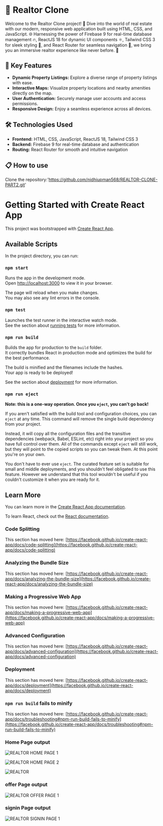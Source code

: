 # 🏡 Realtor Clone

Welcome to the Realtor Clone project! 🏡 Dive into the world of real estate with our modern, responsive web application built using HTML, CSS, and JavaScript. 🌐 Harnessing the power of Firebase 9 for real-time database management 🔥, ReactJS 18 for dynamic UI components ⚛️, Tailwind CSS 3 for sleek styling 🎨, and React Router for seamless navigation 🚀, we bring you an immersive realtor experience like never before. 🌟

## 🌟 Key Features

- **Dynamic Property Listings:** Explore a diverse range of property listings with ease.
- **Interactive Maps:** Visualize property locations and nearby amenities directly on the map.
- **User Authentication:** Securely manage user accounts and access permissions.
- **Responsive Design:** Enjoy a seamless experience across all devices.

## 🛠️ Technologies Used

- **Frontend:** HTML, CSS, JavaScript, ReactJS 18, Tailwind CSS 3
- **Backend:** Firebase 9 for real-time database and authentication
- **Routing:** React Router for smooth and intuitive navigation

## 📋 How to use

Clone the repository:'https://github.com/nidhiupman568/REALTOR-CLONE-PART2.git'


# Getting Started with Create React App

This project was bootstrapped with [Create React App](https://github.com/facebook/create-react-app).

## Available Scripts

In the project directory, you can run:

### `npm start`

Runs the app in the development mode.\
Open [http://localhost:3000](http://localhost:3000) to view it in your browser.

The page will reload when you make changes.\
You may also see any lint errors in the console.

### `npm test`

Launches the test runner in the interactive watch mode.\
See the section about [running tests](https://facebook.github.io/create-react-app/docs/running-tests) for more information.

### `npm run build`

Builds the app for production to the `build` folder.\
It correctly bundles React in production mode and optimizes the build for the best performance.

The build is minified and the filenames include the hashes.\
Your app is ready to be deployed!

See the section about [deployment](https://facebook.github.io/create-react-app/docs/deployment) for more information.

### `npm run eject`

**Note: this is a one-way operation. Once you `eject`, you can't go back!**

If you aren't satisfied with the build tool and configuration choices, you can `eject` at any time. This command will remove the single build dependency from your project.

Instead, it will copy all the configuration files and the transitive dependencies (webpack, Babel, ESLint, etc) right into your project so you have full control over them. All of the commands except `eject` will still work, but they will point to the copied scripts so you can tweak them. At this point you're on your own.

You don't have to ever use `eject`. The curated feature set is suitable for small and middle deployments, and you shouldn't feel obligated to use this feature. However we understand that this tool wouldn't be useful if you couldn't customize it when you are ready for it.

## Learn More

You can learn more in the [Create React App documentation](https://facebook.github.io/create-react-app/docs/getting-started).

To learn React, check out the [React documentation](https://reactjs.org/).

### Code Splitting

This section has moved here: [https://facebook.github.io/create-react-app/docs/code-splitting](https://facebook.github.io/create-react-app/docs/code-splitting)

### Analyzing the Bundle Size

This section has moved here: [https://facebook.github.io/create-react-app/docs/analyzing-the-bundle-size](https://facebook.github.io/create-react-app/docs/analyzing-the-bundle-size)

### Making a Progressive Web App

This section has moved here: [https://facebook.github.io/create-react-app/docs/making-a-progressive-web-app](https://facebook.github.io/create-react-app/docs/making-a-progressive-web-app)

### Advanced Configuration

This section has moved here: [https://facebook.github.io/create-react-app/docs/advanced-configuration](https://facebook.github.io/create-react-app/docs/advanced-configuration)

### Deployment

This section has moved here: [https://facebook.github.io/create-react-app/docs/deployment](https://facebook.github.io/create-react-app/docs/deployment)

### `npm run build` fails to minify

This section has moved here: [https://facebook.github.io/create-react-app/docs/troubleshooting#npm-run-build-fails-to-minify](https://facebook.github.io/create-react-app/docs/troubleshooting#npm-run-build-fails-to-minify)


### Home Page output

![REALTOR HOME PAGE  1](https://github.com/nidhiupman568/REALTOR-CLONE-PART1/assets/130860182/945b3268-888d-44ee-94f3-1704ef28588a)

![REALTOR HOME PAGE 2](https://github.com/nidhiupman568/REALTOR-CLONE-PART1/assets/130860182/5b20c813-9ae5-4ebb-8297-e920efc54596)

![REALTOR](https://github.com/nidhiupman568/REALTOR-CLONE-PART1/assets/130860182/b3ae3d14-d839-48d4-b85d-fed2209af8c0)


### offer Page output

![REALTOR OFFER PAGE 1](https://github.com/nidhiupman568/REALTOR-CLONE-PART1/assets/130860182/1d1f4b3a-fb53-4897-b231-ea4b1e79b3df)


### signin Page output

![REALTOR SIGNIN PAGE 1](https://github.com/nidhiupman568/REALTOR-CLONE-PART1/assets/130860182/1a859d9a-e97b-46f7-8a7d-f8ddb0ea3541)

